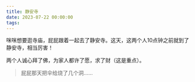 ```yaml
---
title: 静安寺
date: 2023-07-22 00:00:00
tags:
---
```


咪咪想要逛寺庙，屁屁跟着一起去了静安寺。这天，这两个人10点钟之前就到了静安寺，相当厉害！

两个人诚心拜了佛，为家人都许了愿，求了财（这是重点）。

> 屁屁那天把伞给烧了几个洞……